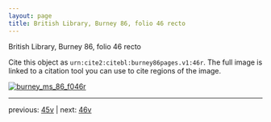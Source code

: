 ```yaml
---
layout: page
title: British Library, Burney 86, folio 46 recto
---
```


British Library, Burney 86, folio 46 recto

Cite this object as `urn:cite2:citebl:burney86pages.v1:46r`.  The full image is linked to a citation tool you can use to cite regions of the image.

[![burney_ms_86_f046r](http://www.homermultitext.org/iipsrv?IIIF=/project/homer/pyramidal/deepzoom/citebl/burney86imgs/v1/burney_ms_86_f046r.tif/full/800,/0/default.jpg)](http://www.homermultitext.org/ict2/?urn=urn:cite2:citebl:burney86imgs.v1:burney_ms_86_f046r) 

---

previous:  [45v](../45v/) | next: [46v](../46v/)